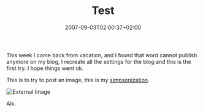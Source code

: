 ﻿---
title: "Test"
description: ""
date: 2007-09-03T02:00:37+02:00
draft: false
tags: [General]
categories: [General]
---
This week I come back from vacation, and I found that word cannot publish anymore on my blog, I recreate all the settings for the blog and this is the first try. I hope things went ok.

This is to try to post an image, this is my [simpsonization](http://simpsonizeme.com/).

![External Image](https://www.codewrecks.com/blog/wp-content/uploads/2007/09/090307-0903-test1.png)

Alk.
